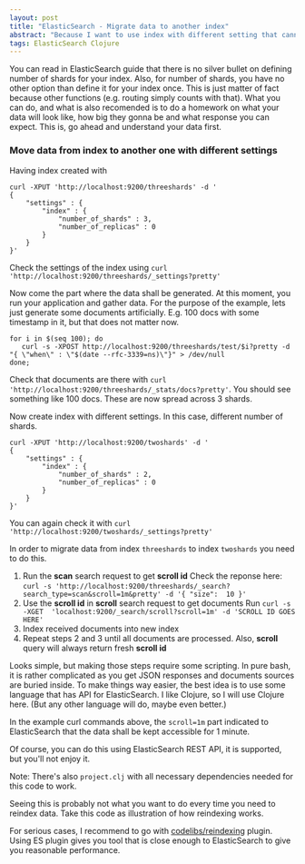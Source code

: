 ```yaml
---
layout: post
title: "ElasticSearch - Migrate data to another index"
abstract: "Because I want to use index with different setting that cannot be changed on existing one, typically shard count"
tags: ElasticSearch Clojure
---
```


You can read in ElasticSearch guide that there is no silver bullet on defining number of shards for your index. Also, for number of shards,
you have no other option than define it for your index once. This is just matter of fact because other functions (e.g. routing simply counts
with that). What you can do, and what is also recomended is to do a homework on what your data will look like, how big they gonna be and what
response you can expect. This is, go ahead and understand your data first.

### Move data from index to another one with different settings

Having index created with

~~~
curl -XPUT 'http://localhost:9200/threeshards' -d '
{
    "settings" : {
        "index" : {
            "number_of_shards" : 3,
            "number_of_replicas" : 0
        }
    }
}'
~~~

Check the settings of the index using `curl 'http://localhost:9200/threeshards/_settings?pretty'`

Now come the part where the data shall be generated. At this moment, you run your application and gather data. For the purpose of the example,
lets just generate some documents artificially. E.g. 100 docs with some timestamp in it, but that does not matter now.

~~~
for i in $(seq 100); do
   curl -s -XPOST http://localhost:9200/threeshards/test/$i?pretty -d "{ \"when\" : \"$(date --rfc-3339=ns)\"}" > /dev/null
done;
~~~

Check that documents are there with `curl 'http://localhost:9200/threeshards/_stats/docs?pretty'`. You should see something like 100 docs.
These are now spread across 3 shards.

Now create index with different settings. In this case, different number of shards.

~~~
curl -XPUT 'http://localhost:9200/twoshards' -d '
{
    "settings" : {
        "index" : {
            "number_of_shards" : 2,
            "number_of_replicas" : 0
        }
    }
}'
~~~

You can again check it with `curl 'http://localhost:9200/twoshards/_settings?pretty'`

In order to migrate data from index `threeshards` to index `twoshards` you need to do this.

1. Run the **scan** search request to get **scroll id**
Check the reponse here: `curl -s 'http://localhost:9200/threeshards/_search?search_type=scan&scroll=1m&pretty' -d '{ "size":  10 }'`
2. Use the **scroll id** in **scroll** search request to get documents
Run `curl -s -XGET  'localhost:9200/_search/scroll?scroll=1m' -d 'SCROLL ID GOES HERE'`
3. Index received documents into new index
4. Repeat steps 2 and 3 until all documents are processed. Also, **scroll** query will always return fresh **scroll id**

Looks simple, but making those steps require some scripting. In pure bash, it is rather complicated as you get JSON responses
and documents sources are buried inside. To make things way easier, the best idea is to use some language that has API for
ElasticSearch. I like Clojure, so I will use Clojure here. (But any other language will do, maybe even better.)

In the example curl commands above, the `scroll=1m` part indicated to ElasticSearch that the data shall be kept accessible for 1 minute.

Of course, you can do this using ElasticSearch REST API, it is supported, but you'll not enjoy it.

<script src="https://gist.github.com/martinhynar/c2d5a8860f6e6963c974.js?file=core.clj"></script>

Note: There's also `project.clj` with all necessary dependencies needed for this code to work.

Seeing this is probably not what you want to do every time you need to reindex data. Take this code as illustration of how reindexing works.

For serious cases, I recommend to go with [codelibs/reindexing](https://github.com/codelibs/elasticsearch-reindexing) plugin. Using ES plugin gives you tool that is close enough to ElasticSearch to give you reasonable performance.
